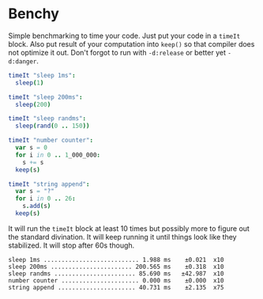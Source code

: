 # Benchy

Simple benchmarking to time your code. Just put your code in a `timeIt` block. Also put result of your computation into `keep()` so that compiler does not optimize it out. Don't forgot to run with `-d:release` or better yet `-d:danger`.

```nim
timeIt "sleep 1ms":
  sleep(1)

timeIt "sleep 200ms":
  sleep(200)

timeIt "sleep randms":
  sleep(rand(0 .. 150))

timeIt "number counter":
  var s = 0
  for i in 0 .. 1_000_000:
    s += s
  keep(s)

timeIt "string append":
  var s = "?"
  for i in 0 .. 26:
    s.add(s)
  keep(s)
```

It will run the `timeIt` block at least 10 times but possibly more to figure out the standard divination. It will keep running it until things look like they stabilized. It will stop after 60s though.

```
sleep 1ms ........................... 1.988 ms    ±0.021  x10
sleep 200ms ....................... 200.565 ms    ±0.318  x10
sleep randms ....................... 85.690 ms   ±42.987  x10
number counter ...................... 0.000 ms    ±0.000  x10
string append ...................... 40.731 ms    ±2.135  x75
```
